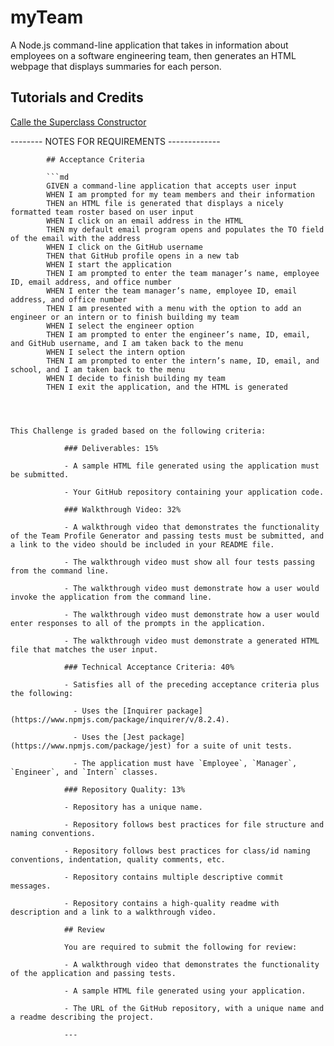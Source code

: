 # myTeam
A Node.js command-line application that takes in information about employees on a software engineering team, then generates an HTML webpage that displays summaries for each person. 



## Tutorials and Credits
[Calle the Superclass Constructor](http://www.beginwithjava.com/java/inheritance/calling-the-superclass-constructor.html)



-------- NOTES FOR REQUIREMENTS -------------

            ## Acceptance Criteria

            ```md
            GIVEN a command-line application that accepts user input
            WHEN I am prompted for my team members and their information
            THEN an HTML file is generated that displays a nicely formatted team roster based on user input
            WHEN I click on an email address in the HTML
            THEN my default email program opens and populates the TO field of the email with the address
            WHEN I click on the GitHub username
            THEN that GitHub profile opens in a new tab
            WHEN I start the application
            THEN I am prompted to enter the team manager’s name, employee ID, email address, and office number
            WHEN I enter the team manager’s name, employee ID, email address, and office number
            THEN I am presented with a menu with the option to add an engineer or an intern or to finish building my team
            WHEN I select the engineer option
            THEN I am prompted to enter the engineer’s name, ID, email, and GitHub username, and I am taken back to the menu
            WHEN I select the intern option
            THEN I am prompted to enter the intern’s name, ID, email, and school, and I am taken back to the menu
            WHEN I decide to finish building my team
            THEN I exit the application, and the HTML is generated
```



This Challenge is graded based on the following criteria:

            ### Deliverables: 15%

            - A sample HTML file generated using the application must be submitted.

            - Your GitHub repository containing your application code.

            ### Walkthrough Video: 32%

            - A walkthrough video that demonstrates the functionality of the Team Profile Generator and passing tests must be submitted, and a link to the video should be included in your README file.

            - The walkthrough video must show all four tests passing from the command line.

            - The walkthrough video must demonstrate how a user would invoke the application from the command line.

            - The walkthrough video must demonstrate how a user would enter responses to all of the prompts in the application.

            - The walkthrough video must demonstrate a generated HTML file that matches the user input.

            ### Technical Acceptance Criteria: 40%

            - Satisfies all of the preceding acceptance criteria plus the following:

              - Uses the [Inquirer package](https://www.npmjs.com/package/inquirer/v/8.2.4).

              - Uses the [Jest package](https://www.npmjs.com/package/jest) for a suite of unit tests.

              - The application must have `Employee`, `Manager`, `Engineer`, and `Intern` classes.

            ### Repository Quality: 13%

            - Repository has a unique name.

            - Repository follows best practices for file structure and naming conventions.

            - Repository follows best practices for class/id naming conventions, indentation, quality comments, etc.

            - Repository contains multiple descriptive commit messages.

            - Repository contains a high-quality readme with description and a link to a walkthrough video.

            ## Review

            You are required to submit the following for review:

            - A walkthrough video that demonstrates the functionality of the application and passing tests.

            - A sample HTML file generated using your application.

            - The URL of the GitHub repository, with a unique name and a readme describing the project.

            ---